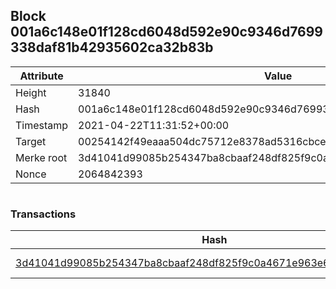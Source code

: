 ## Block 001a6c148e01f128cd6048d592e90c9346d7699338daf81b42935602ca32b83b

Attribute | Value
--- | ---
Height | 31840
Hash | 001a6c148e01f128cd6048d592e90c9346d7699338daf81b42935602ca32b83b
Timestamp | 2021-04-22T11:31:52+00:00
Target | 00254142f49eaaa504dc75712e8378ad5316cbcead634704b3734b6271167cc4
Merke root | 3d41041d99085b254347ba8cbaaf248df825f9c0a4671e963e6863b877636012
Nonce | 2064842393

```

```

### Transactions

Hash | Amount
--- | ---
[3d41041d99085b254347ba8cbaaf248df825f9c0a4671e963e6863b877636012](3d41041d99085b254347ba8cbaaf248df825f9c0a4671e963e6863b877636012.md) | 10.00000000 SKEPTI 
